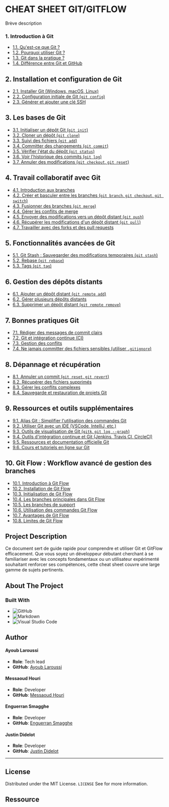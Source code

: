 # CHEAT SHEET GIT/GITFLOW

Brève description

### 1. Introduction à Git
   - [1.1. Qu'est-ce que Git ?](./doc/markdown-git/1-presentation.md)
   - [1.2. Pourquoi utiliser Git ?](./doc/markdown-git/1-presentation.md)
   - [1.3. Git dans la pratique ?](./doc/markdown-git/1-presentation.md)
   - [1.4. Différence entre Git et GitHub](./doc/markdown-git/1-presentation.md)

## 2. Installation et configuration de Git
   - [2.1. Installer Git (Windows, macOS, Linux)](./doc/markdown-git/2-installation-config.md)
   - [2.2. Configuration initiale de Git (`git config`)](./doc/markdown-git/2-installation-config.md)
   - [2.3. Générer et ajouter une clé SSH](./doc/markdown-git/2-installation-config.md)

## 3. Les bases de Git
   - [3.1. Initialiser un dépôt Git (`git init`)](./doc/markdown-git/3-base.md)
   - [3.2. Cloner un dépôt (`git clone`)](./doc/markdown-git/3-base.md)
   - [3.3. Suivi des fichiers (`git add`)](./doc/markdown-git/3-base.md)
   - [3.4. Committer des changements (`git commit`)](./doc/markdown-git/3-base.md)
   - [3.5. Vérifier l'état du dépôt (`git status`)](./doc/markdown-git/3-base.md)
   - [3.6. Voir l'historique des commits (`git log`)](./doc/markdown-git/3-base.md)
   - [3.7. Annuler des modifications (`git checkout`, `git reset`)](./doc/markdown-git/3-base.md)

## 4. Travail collaboratif avec Git
   - [4.1. Introduction aux branches](./doc/markdown-git/4-collaboratif.md)
   - [4.2. Créer et basculer entre les branches (`git branch`, `git checkout`, `git switch`)](./doc/markdown-git/4-collaboratif.md)
   - [4.3. Fusionner des branches (`git merge`)](./doc/markdown-git/4-collaboratif.md)
   - [4.4. Gérer les conflits de merge](./doc/markdown-git/4-collaboratif.md)
   - [4.5. Envoyer des modifications vers un dépôt distant (`git push`)](./doc/markdown-git/4-collaboratif.md)
   - [4.6. Récupérer les modifications d'un dépôt distant (`git pull`)](./doc/markdown-git/4-collaboratif.md)
   - [4.7. Travailler avec des forks et des pull requests](./doc/markdown-git/4-collaboratif.md)

## 5. Fonctionnalités avancées de Git
   - [5.1. Git Stash : Sauvegarder des modifications temporaires (`git stash`)](./doc/markdown-git/5-fonctions-avancees.md)
   - [5.2. Rebase (`git rebase`)](./doc/markdown-git/5-fonctions-avancees.md)
   - [5.3. Tags (`git tag`)](./doc/markdown-git/5-fonctions-avancees.md)

## 6. Gestion des dépôts distants
   - [6.1. Ajouter un dépôt distant (`git remote add`)](./doc/markdown-git/6-remote.md)
   - [6.2. Gérer plusieurs dépôts distants](./doc/markdown-git/6-remote.md)
   - [6.3. Supprimer un dépôt distant (`git remote remove`)](./doc/markdown-git/6-remote.md)

## 7. Bonnes pratiques Git
   - [7.1. Rédiger des messages de commit clairs](./doc/markdown-git/7-bonne-pratique.md)
   - [7.2. Git et intégration continue (CI)](./doc/markdown-git/7-bonne-pratique.md)
   - [7.3. Gestion des conflits](./doc/markdown-git/7-bonne-pratique.md)
   - [7.4. Ne jamais committer des fichiers sensibles (utiliser `.gitignore`)](./doc/markdown-git/7-bonne-pratique.md)

## 8. Dépannage et récupération
   - [8.1. Annuler un commit (`git reset`, `git revert`)](./doc/markdown-git/8-depannage-recuperation.md)
   - [8.2. Récupérer des fichiers supprimés](./doc/markdown-git/8-depannage-recuperation.md)
   - [8.3. Gérer les conflits complexes](./doc/markdown-git/8-depannage-recuperation.md)
   - [8.4. Sauvegarde et restauration de projets Git](./doc/markdown-git/8-depannage-recuperation.md)

## 9. Ressources et outils supplémentaires
   - [9.1. Alias Git : Simplifier l'utilisation des commandes Git](./doc/markdown-git/9-ressources.md)
   - [9.2. Utiliser Git avec un IDE (VSCode, IntelliJ, etc.)](./doc/markdown-git/9-ressources.md)
   - [9.3. Outils de visualisation de Git (`gitk`, `git log --graph`)](./doc/markdown-git/9-ressources.md)
   - [9.4. Outils d'intégration continue et Git (Jenkins, Travis CI, CircleCI)](./doc/markdown-git/9-ressources.md)
   - [9.5. Ressources et documentation officielle Git](./doc/markdown-git/9-ressources.md)
   - [9.6. Cours et tutoriels en ligne sur Git](./doc/markdown-git/9-ressources.md)

## 10. Git Flow : Workflow avancé de gestion des branches
   - [10.1. Introduction à Git Flow](./doc/markdown-git-flow/git-flow.md)
   - [10.2. Installation de Git Flow](./doc/markdown-git/9-ressources.md)
   - [10.3. Initialisation de Git Flow](./doc/markdown-git/9-ressources.md)
   - [10.4. Les branches principales dans Git Flow](./doc/markdown-git/9-ressources.md)
   - [10.5. Les branches de support](./doc/markdown-git/9-ressources.md)
   - [10.6. Utilisation des commandes Git Flow](./doc/markdown-git/9-ressources.md)
   - [10.7. Avantages de Git Flow](./doc/markdown-git/9-ressources.md)
   - [10.8. Limites de Git Flow](./doc/markdown-git/9-ressources.md)
## Project Description

Ce document sert de guide rapide pour comprendre et utiliser Git et GitFlow efficacement. Que vous soyez un développeur débutant cherchant à se familiariser avec les concepts fondamentaux ou un utilisateur expérimenté souhaitant renforcer ses compétences, cette cheat sheet couvre une large gamme de sujets pertinents. 

## About The Project

### Built With

- ![GitHub](https://img.shields.io/badge/github-%23121011.svg?style=for-the-badge&logo=github&logoColor=white)
- ![Markdown](https://img.shields.io/badge/markdown-%23000000.svg?style=for-the-badge&logo=markdown&logoColor=white)
- ![Visual Studio Code](https://img.shields.io/badge/Visual%20Studio%20Code-0078d7.svg?style=for-the-badge&logo=visual-studio-code&logoColor=white)

## Author

#### Ayoub Laroussi
- **Role**: Tech lead
- **GitHub**: [Ayoub Laroussi](https://github.com/EyeOne2-0)

#### Messaoud Houri
- **Role**: Developer
- **GitHub**: [Messaoud Houri](https://github.com/MessaKami)

#### Enguerran Smagghe
- **Role**: Developer
- **GitHub**: [Enguerran Smagghe](https://github.com/EnguerranSGG)

#### Justin Didelot
- **Role**: Developer
- **GitHub**: [Justin Didelot](https://github.com/Srekaens)

---
## License

Distributed under the MIT License. `LICENSE` See for more information.

## Ressource
